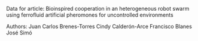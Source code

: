 Data for article: 
Bioinspired cooperation in an heterogeneous robot swarm using ferrofluid artificial pheromones for uncontrolled environments

Authors:
Juan Carlos Brenes-Torres
Cindy Calderón-Arce
Francisco Blanes
José Simó
